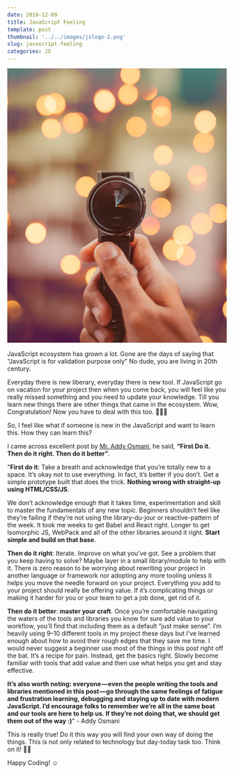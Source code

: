 ```yaml
---
date: 2018-12-09
title: JavaScript Feeling
template: post
thumbnail: '../../images/jslogo-2.png'
slug: javascript-feeling
categories: JS
---
```


![Time-Flies](Time-Flies.jpg)

JavaScript ecosystem has grown a lot. Gone are the days of saying that “JavaScript is for validation purpose only” No dude, you are living in 20th century.

Everyday there is new liberary, everyday there is new tool. If JavaScript go on vacation for your project then when you come back, you will feel like you really missed something and you need to update your knowledge. Till you learn new things there are other things that came in the ecosystem. Wow, Congratulation! Now you have to deal with this too. 🤷🏻‍♂️

So, I feel like what if someone is new in the JavaScript and want to learn this. How they can learn this?

I came across excellent post by [Mr. Addy Osmani](https://twitter.com/addyosmani), he said, **“First Do it. Then do it right. Then do it better”**.

"**First do it**: Take a breath and acknowledge that you’re totally new to a space. It’s okay not to use everything. In fact, it’s better if you don’t. Get a simple prototype built that does the trick. **Nothing wrong with straight-up using HTML/CSS/JS**.

We don’t acknowledge enough that it takes time, experimentation and skill to master the fundamentals of any new topic. Beginners shouldn’t feel like they’re failing if they’re not using the library-du-jour or reactive-pattern of the week. It took me weeks to get Babel and React right. Longer to get Isomorphic JS, WebPack and all of the other libraries around it right. **Start simple and build on that base.**

**Then do it right**: Iterate. Improve on what you’ve got. See a problem that you keep having to solve? Maybe layer in a small library/module to help with it. There is zero reason to be worrying about rewriting your project in another language or framework nor adopting any more tooling unless it helps you move the needle forward on your project. Everything you add to your project should really be offering value. If it’s complicating things or making it harder for you or your team to get a job done, get rid of it.

**Then do it better**: **master your craft**. Once you’re comfortable navigating the waters of the tools and libraries you know for sure add value to your workflow, you’ll find that including them as a default “just make sense”. I’m heavily using 9–10 different tools in my project these days but I’ve learned enough about how to avoid their rough edges that they save me time. I would never suggest a beginner use most of the things in this post right off the bat. It’s a recipe for pain. Instead, get the basics right. Slowly become familiar with tools that add value and then use what helps you get and stay effective.

**It’s also worth noting: everyone — even the people writing the tools and libraries mentioned in this post — go through the same feelings of fatigue and frustration learning, debugging and staying up to date with modern JavaScript. I’d encourage folks to remember we’re all in the same boat and our tools are here to help us. If they’re not doing that, we should get them out of the way :)**" - Addy Osmani

This is really true! Do it this way you will find your own way of doing the things. This is not only related to technology but day-today task too. Think on it! 🙇‍♂️

Happy Coding! ☺